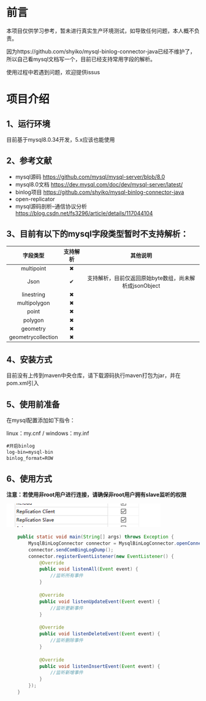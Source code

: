

# 前言

本项目仅供学习参考，暂未进行真实生产环境测试，如导致任何问题，本人概不负责。

因为https://github.com/shyiko/mysql-binlog-connector-java已经不维护了，所以自己看mysql文档写一个，目前已经支持常用字段的解析。

使用过程中若遇到问题，欢迎提供issus

# 项目介绍

## 1、运行环境

目前基于mysql8.0.34开发，5.x应该也能使用

## 2、参考文献

- mysql源码 https://github.com/mysql/mysql-server/blob/8.0
- mysql8.0文档 https://dev.mysql.com/doc/dev/mysql-server/latest/
- binlog项目 https://github.com/shyiko/mysql-binlog-connector-java
- open-replicator
- mysql源码剖析–通信协议分析 https://blog.csdn.net/fs3296/article/details/117044104

## 3、目前有以下的mysql字段类型暂时不支持解析：

|      字段类型      | 支持解析 |                        其他说明                        |
| :----------------: | :------: | :----------------------------------------------------: |
|     multipoint     |    ✖     |                                                        |
|        Json        |    ✔     | 支持解析，目前仅返回原始byte数组，尚未解析成jsonObject |
|     linestring     |    ✖     |                                                        |
|    multipolygon    |    ✖     |                                                        |
|       point        |    ✖     |                                                        |
|      polygon       |    ✖     |                                                        |
|      geometry      |    ✖     |                                                        |
| geometrycollection |    ✖     |                                                        |

## 4、安装方式

目前没有上传到maven中央仓库，请下载源码执行maven打包为jar，并在pom.xml引入

## 5、使用前准备

在mysql配置添加如下指令：

linux：my.cnf  / windows：my.inf

```
#开启binlog
log-bin=mysql-bin
binlog_format=ROW
```



## 6、使用方式

**注意：若使用非root用户进行连接，请确保非root用户拥有slave监听的权限**

![image-20230918162009503](./readmeImage/1.png)

```java
    public static void main(String[] args) throws Exception {
        MysqlBinLogConnector connector = MysqlBinLogConnector.openConnect("127.0.0.1", 3306, "你的数据库用户名", "你的数据库密码", false, null);
        connector.sendComBingLogDump();
        connector.registerEventListener(new EventListener() {
            @Override
            public void listenAll(Event event) {
                //监听所有事件
            }

            @Override
            public void listenUpdateEvent(Event event) {
                //监听更新事件
            }

            @Override
            public void listenDeleteEvent(Event event) {
                //监听删除事件
            }

            @Override
            public void listenInsertEvent(Event event) {
                //监听新增事件
            }
        });
    }
```


